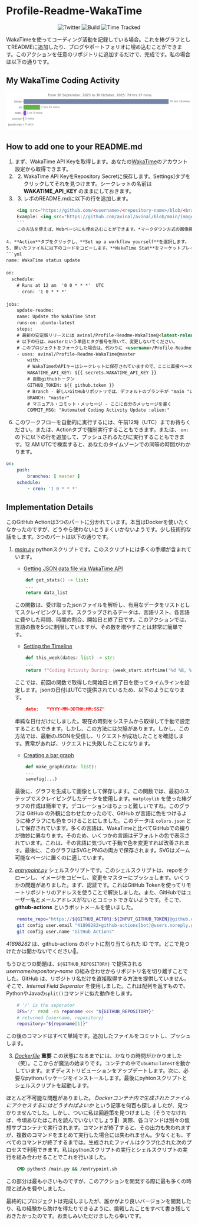 # Profile-Readme-WakaTime
<p align=center>
    <img src="https://img.shields.io/twitter/url?style=social&url=wayamoti2015" alt="Twitter">
    <img src="https://github.com/avinal/avinal/workflows/Build%20Graph/badge.svg" alt="Build">
    <img src="https://wakatime.com/badge/github/waya2018/waya2018.svg" alt="Time Tracked">
</p>

WakaTimeを使ってコーディング活動を記録している場合。これを棒グラフとしてREADMEに追加したり、ブログやポートフォリオに埋め込むことができます。このアクションを任意のリポジトリに追加するだけで、完成です。私の場合は以下の通りです。

## My WakaTime Coding Activity
<img src="https://github.com/avinal/avinal/blob/main/images/stat.svg" alt="Avinal WakaTime Activity"/>

## How to add one to your README.md
1. まず、WakaTime API Keyを取得します。あなたの[WakaTime](https://wakatime.com)のアカウント設定から取得できます。
2. 2. WakaTime API KeyをRepository Secretに保存します。Settings]タブをクリックしてそれを見つけます。シークレットの名前は **WAKATIME_API_KEY** のままにしておきます。
3. 3. レポのREADME.mdに以下の行を追加します。
```html
    <img src="https://github.com/<username>/<repository-name>/blob/<branch-name>/images/stat.svg" alt="Alternative Text"/>
    Example: <img src="https://github.com/avinal/avinal/blob/main/images/stat.svg" alt="Avinal WakaTime Activity"/>
    ```
    この方法を使えば、Webページにも埋め込むことができます。*マークダウン方式の画像挿入は使用しないでください。動作しないことがあります。*

4. **Action**タブをクリックし、**Set up a workflow yourself**を選択します。
5. 開いたファイルに以下のコードをコピーします。**WakaTime Stat**をマーケットプレイスタブで検索すると助けになります。
```yml
name: WakaTime status update 

on:
  schedule:
    # Runs at 12 am  '0 0 * * *'  UTC
    - cron: '1 0 * * *'

jobs:
    update-readme:
    name: Update the WakaTime Stat
    runs-on: ubuntu-latest
    steps:
    # 最新の安定版リリースには avinal/Profile-Readme-WakaTime@<latest-release-tag> を使用してください。
    # 以下の行は、masterという単語とタグ番号を除いて、変更しないでください。
    # このプロジェクトをフォークした場合は、代わりに <username>/Profile-Readme-WakaTime@master を使うことができます。
    - uses: avinal/Profile-Readme-WakaTime@master
        with:
        # WakaTimeのAPIキーはシークレットに保存されていますので、ここに直接ペーストしないでください。
        WAKATIME_API_KEY: ${{ secrets.WAKATIME_API_KEY }}
        # 自動githubトークン
        GITHUB_TOKEN: ${{ github.token }}
        # Branch - 新しいGitHubリポジトリでは、デフォルトのブランチが "main "になっているので、その場合はmainに変更します。
        BRANCH: "master"
        # マニュアル・コミット・メッセージ - ここに自分のメッセージを書く
        COMMIT_MSG: "Automated Coding Activity Update :alien:"

```
6. このワークフローを自動的に実行するには、午前12時（UTC）までお待ちください。または、Actionタブで強制実行することもできます。または、 `on:` の下に以下の行を追加して、プッシュされるたびに実行することもできます。12 AM UTCで検索すると、あなたのタイムゾーンでの同等の時間がわかります。
```yml
on:
    push:
        branches: [ master ]
    schedule:
        - cron: '1 0 * * *' 
```

## Implementation Details
このGitHub Actionは3つのパートに分かれています。本当はDockerを使いたくなかったのですが、どうやら使わないとうまくいかないようです。少し技術的な話をします。3つのパートは以下の通りです。

1. *[main.py](https://github.com/avinal/Profile-Readme-WakaTime/blob/master/main.py)* pythonスクリプトです。このスクリプトには多くの手順が含まれています。
    * [Getting JSON data file via WakaTime API](https://github.com/avinal/Profile-Readme-WakaTime/blob/master/main.py#L52) 
    ```python
        def get_stats() -> list:
        ...
        return data_list
    ```
    この関数は、受け取ったjsonファイルを解析し、有用なデータをリストとしてスクレイピングします。スクラップされるデータは、言語リスト、各言語に費やした時間、時間の割合、開始日と終了日です。このアクションでは、言語の数を5つに制限していますが、その数を増やすことは非常に簡単です。
    * [Setting the Timeline](https://github.com/avinal/Profile-Readme-WakaTime/blob/master/main.py#L13)
    ```python
        def this_week(dates: list) -> str:
        ...
        return f"Coding Activity During: {week_start.strftime('%d %B, %Y')} to {week_end.strftime('%d %B, %Y')}"
    ```
    ここでは、前回の関数で取得した開始日と終了日を使ってタイムラインを設定します。jsonの日付はUTCで提供されているため、以下のようになります。
    ```json
        date:	"YYYY-MM-DDTHH:MM:SSZ"
    ```
    単純な日付だけにしました。現在の時刻をシステムから取得して手動で設定することもできます。しかし、この方法には欠陥があります。しかし、この方法では、最新のJSONを受信し、リクエストが成功したことを確認します。異常があれば、リクエストに失敗したことになります。
    * [Creating a bar graph](https://github.com/avinal/Profile-Readme-WakaTime/blob/master/main.py#L21)
    ```python
        def make_graph(data: list):
        ...
        savefig(...)
    ```
    最後に、グラフを生成して画像として保存します。この関数では、最初のステップでスクレイピングしたデータを使用します。`matploylib` を使った棒グラフの作成は簡単です。デコレーションはちょっと難しいですね。このグラフは GitHub の外観に合わせたかったので、GitHub が言語に色をつけるように棒グラフにも色をつけることにしました。このデータは `colors.json` として保存されています。多くの言語は、WakaTimeと比べてGitHubでの綴りが微妙に異なります。そのため、いくつかの言語はデフォルトの色で表示されています。これは、その言語に気づいて手動で色を変更すれば改善されます。最後に、このグラフはSVGとPNGの両方で保存されます。SVGはズーム可能なページに置くのに適しています。
  
2. *[entrypoint.py](https://github.com/avinal/Profile-Readme-WakaTime/blob/master/entrypoint.sh)* シェルスクリプトです。このシェルスクリプトは、repoをクローンし、イメージをコピーし、変更をマスターにプッシュします。いくつかの問題がありました。まず、認証です。これはGitHub Tokenを使ってリモートリポジトリのアドレスを使うことで解決しました。また、GitHubではユーザー名とメールアドレスがないとコミットできないようです。そこで、**github-actions** というボットメールを使いました。
```bash
    remote_repo="https://${GITHUB_ACTOR}:${INPUT_GITHUB_TOKEN}@github.com/${GITHUB_REPOSITORY}.git"
    git config user.email "41898282+github-actions[bot]@users.noreply.github.com"
    git config user.name "GitHub Actions"
```
*41898282* は、github-actions のボットに割り当てられた ID です。どこで見つけたかは聞かないでください🙂。

もうひとつの問題は、`${GITHUB_REPOSITORY}` で提供される *username/repository-name* の組み合わせからリポジトリ名を切り離すことでした。GitHub は、リポジトリ名だけを直接取得する方法を提供していません。そこで、*Internal Field Seperator* を使用しました。これは配列を返すもので、PythonやJavaの`split()`コマンドに似た動作をします。
```bash
    # '/' is the seperator
    IFS='/' read -ra reponame <<< "${GITHUB_REPOSITORY}"
    # returned {username, repository}
    repository="${reponame[1]}"
```
この後のコマンドはすべて単純です。追加したファイルをコミットし、プッシュします。

3. *[Dockerfile](https://github.com/avinal/Profile-Readme-WakaTime/blob/master/Dockerfile)* **重要** この状態になるまでには、かなりの時間がかかりました（笑）。ここからが魔法の始まりです。コンテナの中で`ubuntu:latest`を動かしています。まずディストリビューションをアップデートします。次に、必要なpythonパッケージをインストールします。最後にpyhtonスクリプトとシェルスクリプトを起動します。

ほとんど不可能な問題がありました。 *Dockerコンテナ内で生成されたファイルにアクセスするにはどうすればよいか* という記事を何百も探しましたが、見つかりませんでした。しかし、ついに私は回避策を見つけました（そうでなければ、今頃あなたはこれを読んでいないでしょう🤣）実際、各コマンドは別々の仮想サブコンテナで実行されます。コマンドが終了すると、その出力も失われますが、複数のコマンドをまとめて実行した場合には失われません。少なくとも、すべてのコマンドが終了するまでは。生成されたファイルはクラブ化された次のプロセスで利用できます。私はpythonスクリプトの実行とシェルスクリプトの実行を組み合わせることでこれを行いました。
```dockerfile
    CMD python3 /main.py && /entrypoint.sh
```
この部分は最も小さいものですが、このアクションを開発する際に最も多くの時間と試みを費やしました。

最終的にプロジェクトは完成しましたが、誰かがより良いバージョンを開発したり、私の経験から助けを得たりできるように、挑戦したことをすべて書き残しておきたかったのです。お楽しみいただけましたら幸いです。
